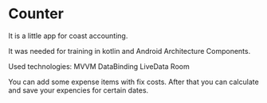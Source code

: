 # Counter
It is a little app for coast accounting.

It was needed for training in kotlin and Android Architecture Components.

Used technologies:
MVVM
DataBinding
LiveData
Room


You can add some expense items with fix costs.
After that you can calculate and save your expencies for certain dates.
